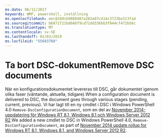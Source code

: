 ```yaml
---
ms.date: 06/12/2017
keywords: WMF, powershell, inställning
ms.openlocfilehash: eec82b0cb9860d07a282a07c414c3723be313fa4
ms.sourcegitcommit: b6871f21bd666f9cd71dd336bb3f844cf472b56c
ms.translationtype: MT
ms.contentlocale: sv-SE
ms.lasthandoff: 02/03/2019
ms.locfileid: "55683760"
---
```

# <a name="remove-dsc-documents"></a><span data-ttu-id="1a776-102">Ta bort DSC-dokument</span><span class="sxs-lookup"><span data-stu-id="1a776-102">Remove DSC documents</span></span>

<span data-ttu-id="1a776-103">När en konfigurationsdokumentet levereras till DSC, går dokumentet igenom olika faser (väntande, aktuella, tidigare).</span><span class="sxs-lookup"><span data-stu-id="1a776-103">When a configuration document is delivered to DSC, the document goes through various stages (pending, current, previous).</span></span> <span data-ttu-id="1a776-104">Vi har lagt till en ny cmdlet i DSC i Windows PowerShell 4.0 `Remove-DscConfigurationDocument`, som en del av [November 2014-uppdatering för Windows RT 8.1, Windows 8.1 och Windows Server 2012 R2](https://support.microsoft.com/kb/3000850).</span><span class="sxs-lookup"><span data-stu-id="1a776-104">We added a new cmdlet to DSC in Windows PowerShell 4.0, `Remove-DscConfigurationDocument`, as part of [November 2014 update rollup for Windows RT 8.1, Windows 8.1, and Windows Server 2012 R2](https://support.microsoft.com/kb/3000850).</span></span>
